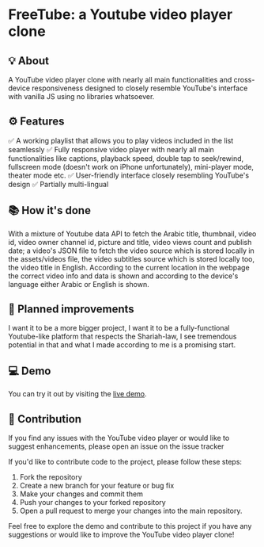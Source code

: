 # FreeTube: a Youtube video player clone


## 💡 About

A YouTube video player clone with nearly all main functionalities and cross-device responsiveness designed to closely resemble YouTube's interface with vanilla JS using no libraries whatsoever.


## ⚙️ Features

✅ A working playlist that allows you to play videos included in the list seamlessly 
✅ Fully responsive video player with nearly all main functionalities like captions, playback speed, double tap to seek/rewind, fullscreen mode (doesn't work on iPhone unfortunately), mini-player mode, theater mode etc.
✅ User-friendly interface closely resembling YouTube's design
✅ Partially multi-lingual


## 📚 How it's done

With a mixture of Youtube data API to fetch the Arabic title, thumbnail, video id, video owner channel id, picture and title, video views count and publish date; a video's JSON file to fetch the video source which is stored locally in the assets/videos file, the video subtitles source which is stored locally too, the video title in English.
According to the current location in the webpage the correct video info and data is shown and according to the device's language either Arabic or English is shown.


## 🚀 Planned improvements

I want it to be a more bigger project, I want it to be a fully-functional Youtube-like platform that respects the Shariah-law, I see tremendous potential in that and what I made according to me is a promising start.


## 💻 Demo

You can try it out by visiting the [live demo](https://freetube-yt.netlify.app/).


## 🔧 Contribution

If you find any issues with the YouTube video player or would like to suggest enhancements, please open an issue on the issue tracker

If you'd like to contribute code to the project, please follow these steps:
1. Fork the repository
2. Create a new branch for your feature or bug fix
3. Make your changes and commit them
4. Push your changes to your forked repository
5. Open a pull request to merge your changes into the main repository.

Feel free to explore the demo and contribute to this project if you have any suggestions or would like to improve the YouTube video player clone!
